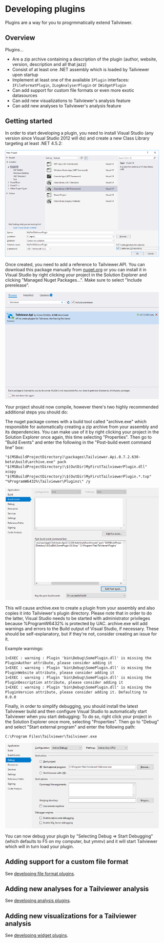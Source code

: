 # Developing plugins

Plugins are a way for you to progrmmatically extend Tailviewer.

## Overview

Plugins...

- Are a zip archive containing a description of the plugin (author, website, version, description and all that jazz)
- Consist of at least one .NET assembly which is loaded by Tailviewer upon startup
- Implement at least one of the available `IPlugin` interfaces: `IFileFormatPlugin`, `ILogAnalyserPlugin` or `IWidgetPlugin`
- Can add support for custom file formats or even more exotic datasources
- Can add new visualizations to Tailviewer's analysis feature
- Can add new analyses to Tailviewer's analysis feature

## Getting started

In order to start developing a plugin, you need to install Visual Studio (any version since Visual Studio 2012 will do)
and create a new Class Library targeting at least .NET 4.5.2:

![Creating a project in Visual Studio](CreateProject.png?raw=true)

Once created, you need to add a reference to Tailviewer.API. You can download this package manually from [nuget.org](https://www.nuget.org/packages/tailviewer.api/) or
you can install it in Visual Studio by right clicking your project in the Solution Explorer and clicking "Managed Nuget Packages...". Make sure
to select "Include prerelease".

![Installing the nuget package in Visual Studio](NugetPackage.png?raw=true)

Your project should now compile, however there's two highly recommended additional steps you should do:

The nuget package comes with a build tool called "archive.exe" which responsible for automatically creating a zip archive from your assembly and its dependencies.
You can make use of it by right clicking your project in the Solution Explorer once again, this time selecting "Properties". Then go to "Build Events" and enter the
following in the "Post-build event command line" box:

```
"$(MSBuildProjectDirectory)\packages\Tailviewer.Api.0.7.2.630-beta\build\archive.exe" pack "$(MSBuildProjectDirectory)\$(OutDir)MyFirstTailviewerPlugin.dll"
xcopy "$(MSBuildProjectDirectory)\$(OutDir)MyFirstTailviewerPlugin.*.tvp" "%ProgramW6432%\Tailviewer\Plugins\" /y
```

![Configuring the post-build event](BuildEvents.png?raw=true)

This will cause archive.exe to create a plugin from your assembly and also copies it into Tailviewer's plugin directory. Please note that in order to do the latter, Visual Studio needs to be started
with administrator privileges because %ProgramW6432% is protected by UAC.  archive.exe will add warnings and errors to the Build output of Visual Studio, if necessary. These should be self-explanatory,
but if they're not, consider creating an issue for it.

Example warnings:
```
1>EXEC : warning : Plugin 'bin\Debug\SomePlugin.dll' is missing the PluginAuthor attribute, please consider adding it
1>EXEC : warning : Plugin 'bin\Debug\SomePlugin.dll' is missing the PluginWebsite attribute, please consider adding it
1>EXEC : warning : Plugin 'bin\Debug\SomePlugin.dll' is missing the PluginDescription attribute, please consider adding it
1>EXEC : warning : Plugin 'bin\Debug\SomePlugin.dll' is missing the PluginVersion attribute, please consider adding it. Defaulting to 0.0.0
```

Finally, in order to simplify debugging, you should install the latest Tailviewer build and then configure Visual Studio to automatically start Tailviewer when you start debugging:
To do so, right click your project in the Solution Explorer once more, selecting "Properties". Then go to "Debug" and select "Start external program" and enter the following path:

```
C:\Program Files\Tailviewer\Tailviewer.exe
```

![Configuration debugger](DebugSettings.png?raw=true)

You can now debug your plugin by "Selecting Debug => Start Debugging" (which defaults to F5 on my computer, but ymmv) and it will start Tailviewer which will in turn load your plugin.

## Adding support for a custom file format

See [developing file format plugins](DevelopingFileFormatPlugins.md).

## Adding new analyses for a Tailviewer analysis

See [developing analysis plugins](DevelopingAnalysisPlugins.md).

## Adding new visualizations for a Tailviewer analysis

See [developing widget plugins](DevelopingWidgetPlugins.md).
